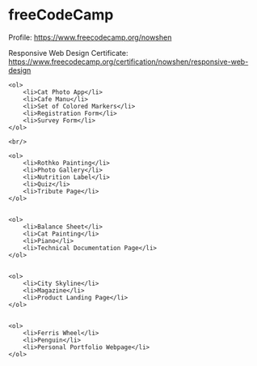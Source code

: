 # freeCodeCamp

Profile: https://www.freecodecamp.org/nowshen

Responsive Web Design
Certificate: https://www.freecodecamp.org/certification/nowshen/responsive-web-design


    <ol>
        <li>Cat Photo App</li>
        <li>Cafe Manu</li>
        <li>Set of Colored Markers</li>
        <li>Registration Form</li>
        <li>Survey Form</li>
    </ol>

    <br/>

    <ol>
        <li>Rothko Painting</li>
        <li>Photo Gallery</li>
        <li>Nutrition Label</li>
        <li>Quiz</li>
        <li>Tribute Page</li>
    </ol>


    <ol>
        <li>Balance Sheet</li>
        <li>Cat Painting</li>
        <li>Piano</li>
        <li>Technical Documentation Page</li>
    </ol>


    <ol>
        <li>City Skyline</li>
        <li>Magazine</li>
        <li>Product Landing Page</li>
    </ol>

    
    <ol>
        <li>Ferris Wheel</li>
        <li>Penguin</li>
        <li>Personal Portfolio Webpage</li>
    </ol>